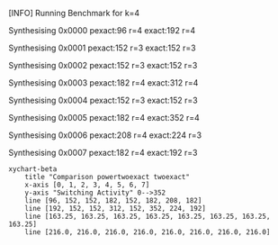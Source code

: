 [INFO] Running Benchmark for k=4

Synthesising 0x0000 pexact:96 r=4 exact:192 r=4

Synthesising 0x0001 pexact:152 r=3 exact:152 r=3

Synthesising 0x0002 pexact:152 r=3 exact:152 r=3

Synthesising 0x0003 pexact:182 r=4 exact:312 r=4

Synthesising 0x0004 pexact:152 r=3 exact:152 r=3

Synthesising 0x0005 pexact:182 r=4 exact:352 r=4

Synthesising 0x0006 pexact:208 r=4 exact:224 r=3

Synthesising 0x0007 pexact:182 r=4 exact:192 r=3

```mermaid
xychart-beta
    title "Comparison powertwoexact twoexact"
    x-axis [0, 1, 2, 3, 4, 5, 6, 7]
    y-axis "Switching Activity" 0-->352
    line [96, 152, 152, 182, 152, 182, 208, 182]
    line [192, 152, 152, 312, 152, 352, 224, 192]
    line [163.25, 163.25, 163.25, 163.25, 163.25, 163.25, 163.25, 163.25]
    line [216.0, 216.0, 216.0, 216.0, 216.0, 216.0, 216.0, 216.0]
```

